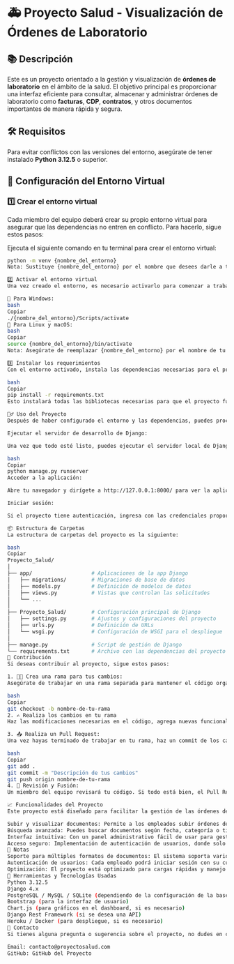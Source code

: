 # 🚑 Proyecto Salud - Visualización de Órdenes de Laboratorio

## 📚 Descripción

Este es un proyecto orientado a la gestión y visualización de **órdenes de laboratorio** en el ámbito de la salud. El objetivo principal es proporcionar una interfaz eficiente para consultar, almacenar y administrar órdenes de laboratorio como **facturas**, **CDP**, **contratos**, y otros documentos importantes de manera rápida y segura.

## 🛠️ Requisitos

Para evitar conflictos con las versiones del entorno, asegúrate de tener instalado **Python 3.12.5** o superior.

## 🚀 Configuración del Entorno Virtual

### 1️⃣ Crear el entorno virtual

Cada miembro del equipo deberá crear su propio entorno virtual para asegurar que las dependencias no entren en conflicto. Para hacerlo, sigue estos pasos:

Ejecuta el siguiente comando en tu terminal para crear el entorno virtual:

```bash
python -m venv {nombre_del_entorno}
Nota: Sustituye {nombre_del_entorno} por el nombre que desees darle a tu entorno virtual. Por ejemplo: env.

2️⃣ Activar el entorno virtual
Una vez creado el entorno, es necesario activarlo para comenzar a trabajar en el proyecto.

🔹 Para Windows:
bash
Copiar
./{nombre_del_entorno}/Scripts/activate
🔹 Para Linux y macOS:
bash
Copiar
source {nombre_del_entorno}/bin/activate
Nota: Asegúrate de reemplazar {nombre_del_entorno} por el nombre de tu entorno virtual.

3️⃣ Instalar los requerimientos
Con el entorno activado, instala las dependencias necesarias para el proyecto con el siguiente comando:

bash
Copiar
pip install -r requirements.txt
Esto instalará todas las bibliotecas necesarias para que el proyecto funcione correctamente.

🏃‍♂️ Uso del Proyecto
Después de haber configurado el entorno y las dependencias, puedes proceder con el uso del proyecto:

Ejecutar el servidor de desarrollo de Django:

Una vez que todo esté listo, puedes ejecutar el servidor local de Django con el siguiente comando:

bash
Copiar
python manage.py runserver
Acceder a la aplicación:

Abre tu navegador y dirígete a http://127.0.0.1:8000/ para ver la aplicación en funcionamiento.

Iniciar sesión:

Si el proyecto tiene autenticación, ingresa con las credenciales proporcionadas o crea un nuevo usuario desde el panel de administración de Django.

📦 Estructura de Carpetas
La estructura de carpetas del proyecto es la siguiente:

bash
Copiar
Proyecto_Salud/
│
├── app/                   # Aplicaciones de la app Django
│   ├── migrations/        # Migraciones de base de datos
│   ├── models.py          # Definición de modelos de datos
│   ├── views.py           # Vistas que controlan las solicitudes
│   └── ...
│
├── Proyecto_Salud/        # Configuración principal de Django
│   ├── settings.py        # Ajustes y configuraciones del proyecto
│   ├── urls.py            # Definición de URLs
│   └── wsgi.py            # Configuración de WSGI para el despliegue
│
├── manage.py              # Script de gestión de Django
└── requirements.txt       # Archivo con las dependencias del proyecto
🤝 Contribución
Si deseas contribuir al proyecto, sigue estos pasos:

1. 🧑‍💻 Crea una rama para tus cambios:
Asegúrate de trabajar en una rama separada para mantener el código organizado. Usa el siguiente comando para crear y cambiar a una nueva rama:

bash
Copiar
git checkout -b nombre-de-tu-rama
2. ✍️ Realiza los cambios en tu rama
Haz las modificaciones necesarias en el código, agrega nuevas funcionalidades, o arregla errores según sea necesario.

3. 📤 Realiza un Pull Request:
Una vez hayas terminado de trabajar en tu rama, haz un commit de los cambios y realiza un Push. Luego, abre un Pull Request para que tu código sea revisado y fusionado con la rama principal.

bash
Copiar
git add .
git commit -m "Descripción de tus cambios"
git push origin nombre-de-tu-rama
4. 🔄 Revisión y Fusión:
Un miembro del equipo revisará tu código. Si todo está bien, el Pull Request será fusionado con la rama principal.

📈 Funcionalidades del Proyecto
Este proyecto está diseñado para facilitar la gestión de las órdenes de laboratorio. Algunas de las funcionalidades incluyen:

Subir y visualizar documentos: Permite a los empleados subir órdenes de laboratorio, contratos, facturas, etc., y visualizarlos de manera rápida.
Búsqueda avanzada: Puedes buscar documentos según fecha, categoría o tipo de documento.
Interfaz intuitiva: Con un panel administrativo fácil de usar para gestionar los documentos subidos y asignar permisos.
Acceso seguro: Implementación de autenticación de usuarios, donde solo los empleados de la empresa podrán acceder al sistema.
📝 Notas
Soporte para múltiples formatos de documentos: El sistema soporta varios formatos como PDF, JPEG, PNG, entre otros.
Autenticación de usuarios: Cada empleado podrá iniciar sesión con su cuenta personal para gestionar documentos.
Optimización: El proyecto está optimizado para cargas rápidas y manejo eficiente de archivos grandes.
🔧 Herramientas y Tecnologías Usadas
Python 3.12.5
Django 4.x
PostgreSQL / MySQL / SQLite (dependiendo de la configuración de la base de datos)
Bootstrap (para la interfaz de usuario)
Chart.js (para gráficos en el dashboard, si es necesario)
Django Rest Framework (si se desea una API)
Heroku / Docker (para despliegue, si es necesario)
📢 Contacto
Si tienes alguna pregunta o sugerencia sobre el proyecto, no dudes en contactar a los responsables del proyecto:

Email: contacto@proyectosalud.com
GitHub: GitHub del Proyecto
